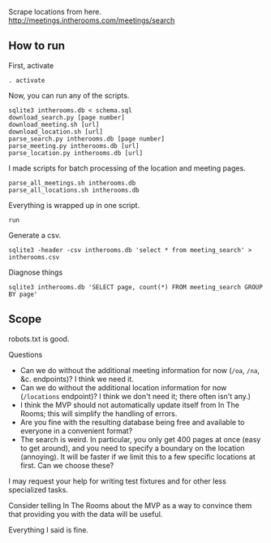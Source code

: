 Scrape locations from here.
http://meetings.intherooms.com/meetings/search

## How to run

First, activate

    . activate

Now, you can run any of the scripts.

    sqlite3 intherooms.db < schema.sql
    download_search.py [page number]
    download_meeting.sh [url]
    download_location.sh [url]
    parse_search.py intherooms.db [page number]
    parse_meeting.py intherooms.db [url]
    parse_location.py intherooms.db [url]

I made scripts for batch processing of the location and meeting pages.

    parse_all_meetings.sh intherooms.db
    parse_all_locations.sh intherooms.db

Everything is wrapped up in one script.

    run

Generate a csv.

    sqlite3 -header -csv intherooms.db 'select * from meeting_search' > intherooms.csv

Diagnose things

    sqlite3 intherooms.db 'SELECT page, count(*) FROM meeting_search GROUP BY page'

## Scope
robots.txt is good.

Questions
* Can we do without the additional meeting information for now
    (`/oa`, `/na`, &c. endpoints)? I think we need it.
* Can we do without the additional location information for now (`/locations`
    endpoint)? I think we don't need it; there often isn't any.)
* I think the MVP should not automatically update itself from In The Rooms;
    this will simplify the handling of errors.
* Are you fine with the resulting database being free and available to everyone
    in a convenient format?
* The search is weird. In particular, you only get 400 pages at once (easy to
    get around), and you need to specify a boundary on the location (annoying).
    It will be faster if we limit this to a few specific locations at first.
    Can we choose these?

I may request your help for writing test fixtures and for other less
specialized tasks.

Consider telling In The Rooms about the MVP as a way to convince them that
providing you with the data will be useful.


Everything I said is fine.

